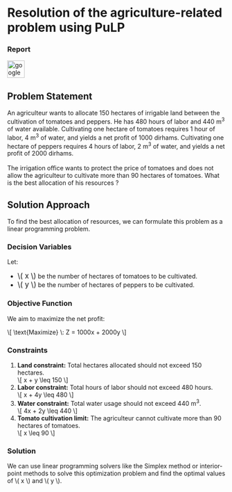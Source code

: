 <h1 align="left">Resolution of the agriculture-related problem using PuLP</h1>

<h3 align="left">Report</h3>

<div align="left">
  <a href="https://drive.google.com/file/d/1a_MZ5JpEXpfT38x5LYSsyEMdSIE6U4Ns/view?usp=sharing">
    <img src="https://cdn.jsdelivr.net/gh/devicons/devicon/icons/googlecloud/googlecloud-original.svg" height="40" alt="googlecloud logo"  />
  </a>
</div>

<h2 align="left">Problem Statement</h2>

<p align="left">An agriculteur wants to allocate 150 hectares of irrigable land between the cultivation of tomatoes and peppers. He has 480 hours of labor and 440 m<sup>3</sup> of water available. Cultivating one hectare of tomatoes requires 1 hour of labor, 4 m<sup>3</sup> of water, and yields a net profit of 1000 dirhams. Cultivating one hectare of peppers requires 4 hours of labor, 2 m<sup>3</sup> of water, and yields a net profit of 2000 dirhams.<br><br>The irrigation office wants to protect the price of tomatoes and does not allow the agriculteur to cultivate more than 90 hectares of tomatoes. What is the best allocation of his resources ?</p>

<h2>Solution Approach</h2>

<p>To find the best allocation of resources, we can formulate this problem as a linear programming problem.</p>

<h3>Decision Variables</h3>
<p>Let:</p>
<ul>
  <li><span style="font-size: larger;">\( x \)</span> be the number of hectares of tomatoes to be cultivated.</li>
  <li><span style="font-size: larger;">\( y \)</span> be the number of hectares of peppers to be cultivated.</li>
</ul>

<h3>Objective Function</h3>
<p>We aim to maximize the net profit:</p>
\[ \text{Maximize} \: Z = 1000x + 2000y \]

<h3>Constraints</h3>
<ol>
  <li><strong>Land constraint:</strong> Total hectares allocated should not exceed 150 hectares.</li>
  \[ x + y \leq 150 \]
  
  <li><strong>Labor constraint:</strong> Total hours of labor should not exceed 480 hours.</li>
  \[ x + 4y \leq 480 \]
  
  <li><strong>Water constraint:</strong> Total water usage should not exceed 440 m<sup>3</sup>.</li>
  \[ 4x + 2y \leq 440 \]
  
  <li><strong>Tomato cultivation limit:</strong> The agriculteur cannot cultivate more than 90 hectares of tomatoes.</li>
  \[ x \leq 90 \]
</ol>

<h3>Solution</h3>
<p>We can use linear programming solvers like the Simplex method or interior-point methods to solve this optimization problem and find the optimal values of \( x \) and \( y \).</p>
